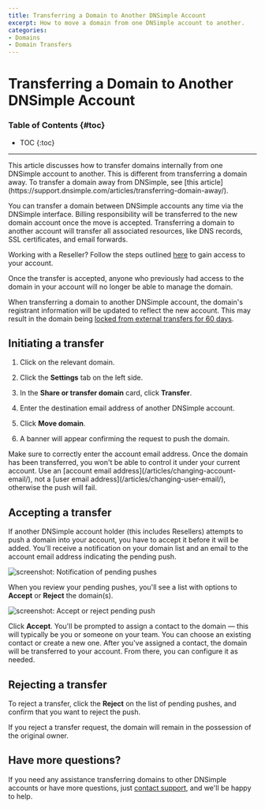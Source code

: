 ```yaml
---
title: Transferring a Domain to Another DNSimple Account
excerpt: How to move a domain from one DNSimple account to another.
categories:
- Domains
- Domain Transfers
---
```


# Transferring a Domain to Another DNSimple Account

### Table of Contents {#toc}

* TOC
{:toc}

---

<info>
This article discusses how to transfer domains internally from one DNSimple account to another. This is different from transferring a domain away. To transfer a domain away from DNSimple, see [this article](https://support.dnsimple.com/articles/transferring-domain-away/).
</info>

You can transfer a domain between DNSimple accounts any time via the DNSimple interface. Billing responsibility will be transferred to the new domain account once the move is accepted. Transferring a domain to another account will transfer all associated resources, like DNS records, SSL certificates, and email forwards.

Working with a Reseller? Follow the steps outlined [here](#accepting-a-transfer) to gain access to your account.

<warning>
Once the transfer is accepted, anyone who previously had access to the domain in your account will no longer be able to manage the domain.

When transferring a domain to another DNSimple account, the domain's registrant information will be updated to reflect the new account. This may result in the domain being [locked from external transfers for 60 days](/articles/icann-60-day-lock-registrant-change/).
</warning>

## Initiating a transfer

1. Click on the relevant domain. 
1. Click the **Settings** tab on the left side.
1. In the **Share or transfer domain** card, click **Transfer**.

    <!--- needs screenshot -->

1. Enter the destination email address of another DNSimple account.
1. Click **Move domain**.
1. A banner will appear confirming the request to push the domain. 

<warning>
Make sure to correctly enter the account email address. Once the domain has been transferred, you won't be able to control it under your current account.
Use an [account email address](/articles/changing-account-email/), not a [user email address](/articles/changing-user-email/), otherwise the push will fail.
</warning>

## Accepting a transfer

If another DNSimple account holder (this includes Resellers) attempts to push a domain into your account, you have to accept it before it will be added. You'll receive a notification on your domain list and an email to the account email address indicating the pending push.

![screenshot: Notification of pending pushes](/files/pending-push-notification.png)

When you review your pending pushes, you'll see a list with options to **Accept** or **Reject** the domain(s).

![screenshot: Accept or reject pending push](/files/pending-pushes.jpg)

Click **Accept**. You'll be prompted to assign a contact to the domain — this will typically be you or someone on your team. You can choose an existing contact or create a new one. After you've assigned a contact, the domain will be transferred to your account. From there, you can configure it as needed.

## Rejecting a transfer

To reject a transfer, click the **Reject** on the list of pending pushes, and confirm that you want to reject the push.

<info>
If you reject a transfer request, the domain will remain in the possession of the original owner. 
</info>

## Have more questions? 

If you need any assistance transferring domains to other DNSimple accounts or have more questions, just [contact support](https://dnsimple.com/feedback), and we'll be happy to help. 
